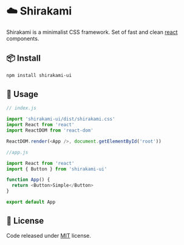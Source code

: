 # ☁️ Shirakami

Shirakami is a minimalist CSS framework. Set of fast and clean [react](https://reactjs.org/) components.

## 📦 Install

```bash
npm install shirakami-ui
```

## 🔨 Usage

```javascript
// index.js

import 'shirakami-ui/dist/shirakami.css'
import React from 'react'
import ReactDOM from 'react-dom'

ReactDOM.render(<App />, document.getElementById('root'))
```

```javascript
//app.js

import React from 'react'
import { Button } from 'shirakami-ui'

function App() {
  return <Button>Simple</Button>
}

export default App
```

## 📝 License

Code released under [MIT](https://github.com/buefy/buefy/blob/master/LICENSE) license.
